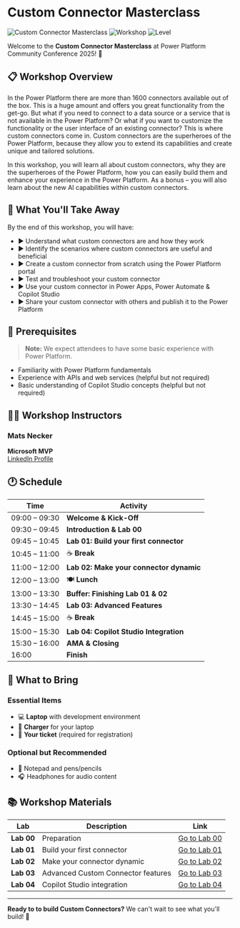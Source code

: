# Custom Connector Masterclass

![Custom Connector Masterclass](https://img.shields.io/badge/Custom%20Connector-Masterclass-blue)
![Workshop](https://img.shields.io/badge/Workshop-Full%20Day-green)
![Level](https://img.shields.io/badge/Level-Intermediate-orange)

Welcome to the **Custom Connector Masterclass** at Power Platform Community Conference 2025! 🚀

## 📋 Workshop Overview

In the Power Platform there are more than 1600 connectors available out of the box. This is a huge amount and offers you great functionality from the get-go. But what if you need to connect to a data source or a service that is not available in the Power Platform? Or what if you want to customize the functionality or the user interface of an existing connector? This is where custom connectors come in. Custom connectors are the superheroes of the Power Platform, because they allow you to extend its capabilities and create unique and tailored solutions.

In this workshop, you will learn all about custom connectors, why they are the superheroes of the Power Platform, how you can easily build them and enhance your experience in the Power Platform. As a bonus – you will also learn about the new AI capabilities within custom connectors.

## 🎯 What You'll Take Away

By the end of this workshop, you will have:

- ▶️ Understand what custom connectors are and how they work
- ▶️ Identify the scenarios where custom connectors are useful and beneficial
- ▶️ Create a custom connector from scratch using the Power Platform portal
- ▶️ Test and troubleshoot your custom connector
- ▶️ Use your custom connector in Power Apps, Power Automate & Copilot Studio
- ▶️ Share your custom connector with others and publish it to the Power Platform

## 👥 Prerequisites

> **Note:** We expect attendees to have some basic experience with Power Platform.

- Familiarity with Power Platform fundamentals
- Experience with APIs and web services (helpful but not required)
- Basic understanding of Copilot Studio concepts (helpful but not required)

## 👨‍🏫 Workshop Instructors

### Mats Necker

**Microsoft MVP**  
[LinkedIn Profile](https://linkedin.com/in/matsnecker)

## 🕐 Schedule

| Time | Activity |
|------|----------|
| 09:00 – 09:30 | **Welcome & Kick-Off** |
| 09:30 – 09:45 | **Introduction & Lab 00** |
| 09:45 – 10:45 | **Lab 01: Build your first connector** |
| 10:45 – 11:00 | ☕ **Break** |
| 11:00 – 12:00 | **Lab 02: Make your connector dynamic** |
| 12:00 – 13:00 | 🍽️ **Lunch** |
| 13:00 – 13:30 | **Buffer: Finishing Lab 01 & 02** |
| 13:30 – 14:45 | **Lab 03: Advanced Features** |
| 14:45 – 15:00 | ☕ **Break** |
| 15:00 – 15:30 | **Lab 04: Copilot Studio Integration** |
| 15:30 – 16:00 | **AMA & Closing** |
| 16:00 | **Finish** |

## 🎒 What to Bring

### Essential Items

- 💻 **Laptop** with development environment
- 🔌 **Charger** for your laptop
- 🎫 **Your ticket** (required for registration)

### Optional but Recommended

- 📝 Notepad and pens/pencils
- 🎧 Headphones for audio content

## 📚 Workshop Materials

| Lab | Description | Link |
|-----|-------------|------|
| **Lab 00** | Preparation | [Go to Lab 00](./lab-00/index.md) |
| **Lab 01** | Build your first connector | [Go to Lab 01](./lab-01/index.md) |
| **Lab 02** | Make your connector dynamic | [Go to Lab 02](./lab-02/index.md) |
| **Lab 03** | Advanced Custom Connector features | [Go to Lab 03](./lab-03/index.md) |
| **Lab 04** | Copilot Studio integration | [Go to Lab 04](./lab-04/index.md) |

---

**Ready to to build Custom Connectors?** We can't wait to see what you'll build! 🎉
